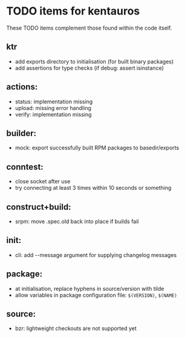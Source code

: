 # TODO items for kentauros


These TODO items complement those found within the code itself.


## ktr

- add exports directory to initialisation (for built binary packages)
- add assertions for type checks (if debug: assert isinstance)


## actions:

- status: implementation missing
- upload: missing error handling
- verify: implementation missing


## builder:

- mock: export successfully built RPM packages to basedir/exports


## conntest:

- close socket after use
- try connecting at least 3 times within 10 seconds or something


## construct+build:

- srpm: move .spec.old back into place if builds fail


## init:

- cli: add --message argument for supplying changelog messages


## package:

- at initialisation, replace hyphens in source/version with tilde
- allow variables in package configuration file: `$(VERSION)`, `$(NAME)`


## source:

- bzr: lightweight checkouts are not supported yet

